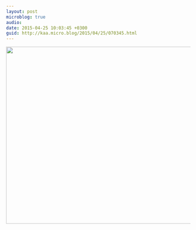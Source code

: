 ```yaml
---
layout: post
microblog: true
audio: 
date: 2015-04-25 10:03:45 +0300
guid: http://kaa.micro.blog/2015/04/25/070345.html
---
```

<img src="http://www.kaa.bz/uploads/2018/9224b9e5bf.jpg" alt="" width="840" height="484" class="alignnone size-full wp-image-941" />
